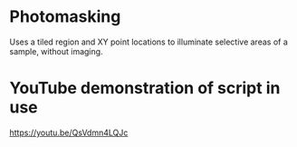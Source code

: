 # Photomasking
Uses a tiled region and XY point locations to illuminate selective areas of a sample, without imaging.

# YouTube demonstration of script in use
https://youtu.be/QsVdmn4LQJc
